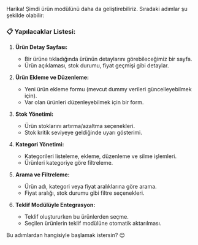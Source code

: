 Harika! Şimdi ürün modülünü daha da geliştirebiliriz. Sıradaki adımlar şu şekilde olabilir:

### 📋 **Yapılacaklar Listesi:**

1. **Ürün Detay Sayfası:**
   - Bir ürüne tıkladığında ürünün detaylarını görebileceğimiz bir sayfa.
   - Ürün açıklaması, stok durumu, fiyat geçmişi gibi detaylar.

2. **Ürün Ekleme ve Düzenleme:**
   - Yeni ürün ekleme formu (mevcut dummy verileri güncelleyebilmek için).
   - Var olan ürünleri düzenleyebilmek için bir form.

3. **Stok Yönetimi:**
   - Ürün stoklarını artırma/azaltma seçenekleri.
   - Stok kritik seviyeye geldiğinde uyarı gösterimi.

4. **Kategori Yönetimi:**
   - Kategorileri listeleme, ekleme, düzenleme ve silme işlemleri.
   - Ürünleri kategoriye göre filtreleme.

5. **Arama ve Filtreleme:**
   - Ürün adı, kategori veya fiyat aralıklarına göre arama.
   - Fiyat aralığı, stok durumu gibi filtre seçenekleri.

6. **Teklif Modülüyle Entegrasyon:**
   - Teklif oluştururken bu ürünlerden seçme.
   - Seçilen ürünlerin teklif modülüne otomatik aktarılması.

Bu adımlardan hangisiyle başlamak istersin? 😊